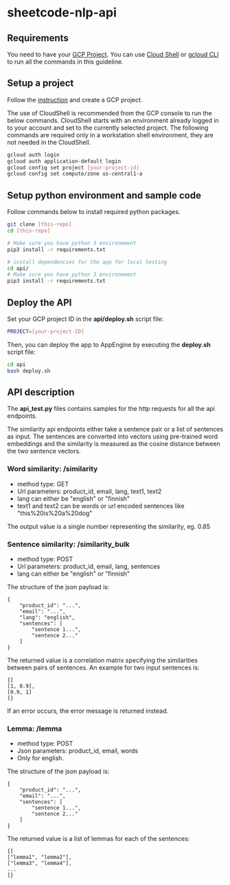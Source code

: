# sheetcode-nlp-api

## Requirements

You need to have your [GCP Project](https://cloud.google.com/resource-manager/docs/creating-managing-projects).
You can use [Cloud Shell](https://cloud.google.com/shell/docs/quickstart)
or [gcloud CLI](https://cloud.google.com/sdk/) to run all the commands in this
guideline.

## Setup a project

Follow the [instruction](https://cloud.google.com/resource-manager/docs/creating-managing-projects) and create a GCP project.

The use of CloudShell is recommended from the GCP console to run the below commands.
CloudShell starts with an environment already logged in to your account and set
to the currently selected project. The following commands are required only in a
workstation shell environment, they are not needed in the CloudShell.

```bash
gcloud auth login
gcloud auth application-default login
gcloud config set project [your-project-id]
gcloud config set compute/zone us-central1-a
```

## Setup python environment and sample code

Follow commands below to install required python packages.

```bash
git clone [this-repo]
cd [this-repo]

# Make sure you have python 3 environement
pip3 install -r requirements.txt

# install dependencies for the app for local testing
cd api/
# Make sure you have python 3 environement
pip3 install -r requirements.txt
```

## Deploy the API

Set your GCP project ID in the **api/deploy.sh** script file:

```bash
PROJECT=[your-project-ID]
```

Then, you can deploy the app to AppEngine by executing the **deploy.sh**
script file:

```bash
cd api
bash deploy.sh
```


## API description
The **api_test.py** files contains samples for the http requests for all the api endpoints.

The similarity api endpoints either take a sentence pair or a list of sentences as input. The sentences are converted into vectors using pre-trained word embeddings and the similarity is measured as the cosine distance between the two sentence vectors.

### Word similarity: /similarity
- method type: GET
- Url parameters: product_id, email, lang, text1, text2
- lang can either be "english" or "finnish"
- text1 and text2 can be words or url encoded sentences like "this%20is%20a%20dog"

The output value is a single number representing the similarity, eg. 0.85


### Sentence similarity: /similarity_bulk
- method type: POST
- Url parameters: product_id, email, lang, sentences
- lang can either be "english" or "finnish"

The structure of the json payload is:
```
{
    "product_id": "...",
    "email": "...",
    "lang": "english",
    "sentences": [
        "sentence 1...",
        "sentence 2..."
    ]
}
```

The returned value is a correlation matrix specifying the similarities between pairs of sentences. An example for two input sentences is:

```
{[
[1, 0.9],
[0.9, 1]
]}
```

If an error occurs, the error message is returned instead.

### Lemma: /lemma
- method type: POST
- Json parameters: product_id, email, words
- Only for english.

The structure of the json payload is:
```
{
    "product_id": "...",
    "email": "...",
    "sentences": [
        "sentence 1...",
        "sentence 2..."
    ]
}
```

The returned value is a list of lemmas for each of the sentences:

```
{[
["lemma1", "lemma2"],
["lemma3", "lemma4"],
...
]}
```
